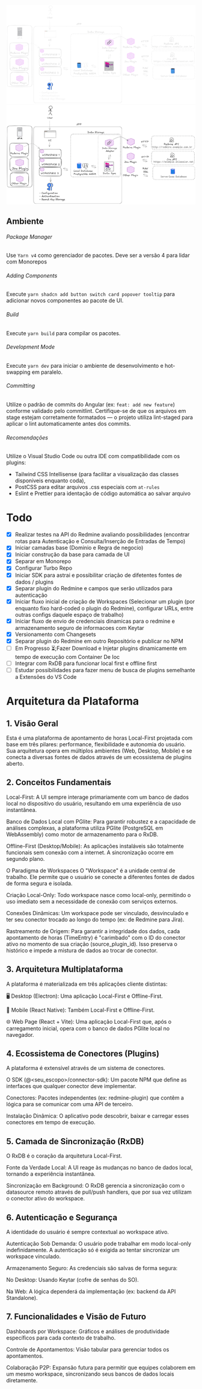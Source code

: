 <p>

![header-light](./docs/diagram-light.png#gh-dark-mode-only)
![header-dark](./docs/diagram-dark.png#gh-light-mode-only)

</p>

## Ambiente

###### Package Manager
Use `Yarn v4` como gerenciador de pacotes. Deve ser a versão 4 para lidar com Monorepos

###### Adding Components
Execute `yarn shadcn add button switch card popover tooltip` para adicionar novos componentes ao pacote de UI.

###### Build
Execute `yarn build` para compilar os pacotes.

###### Development Mode
Execute `yarn dev` para iniciar o ambiente de desenvolvimento e hot-swapping em paralelo.

###### Committing
Utilize o padrão de commits do Angular (ex: `feat: add new feature`) conforme validado pelo commitlint. Certifique-se de que os arquivos em stage estejam corretamente formatados — o projeto utiliza lint-staged para aplicar o lint automaticamente antes dos commits.

###### Recomendações
Utilize o Visual Studio Code ou outra IDE com compatibilidade com os plugins:
  - Tailwind CSS Intellisense (para facilitar a visualização das classes disponiveis enquanto coda), 
  - PostCSS para editar arquivos .css especiais com `at-rules`
  - Eslint e Prettier para identação de código automática ao salvar arquivo

# Todo
- [X] Realizar testes na API do Redmine avaliando possibilidades (encontrar rotas para Autenticação e Consulta/Inserção de Entradas de Tempo)
- [X] Iniciar camadas base (Dominio e Regra de negocio)
- [X] Iniciar construção da base para camada de UI 
- [X] Separar em Monorepo
- [X] Configurar Turbo Repo
- [X] Iniciar SDK para astrai e possibilitar criação de difetentes fontes de dados / plugins
- [X] Separar plugin do Redmine e campos que serão utilizados para autenticação 
- [X] Iniciar fluxo inicial de criação de Workspaces (Selecionar um plugin (por enquanto fixo hard-coded o plugin do Redmine), configurar URLs, entre outras configs daquele espaço de trabalho)
- [X]  Iniciar fluxo de envio de credenciais dinamicas para o redmine e armazenamento seguro de informacoes com Keytar
- [X] Versionamento com Changesets
- [X] Separar plugin do Redmine em outro Repositório e publicar no NPM
- [ ] Em Progresso ⏳;Fazer Download e Injetar plugins dinamicamente em tempo de execução com Container De Ioc
- [ ] Integrar com RxDB para funcionar local first e offline first
- [ ] Estudar possibilidades para fazer menu de busca de plugins semelhante a Extensões do VS Code

# Arquitetura da Plataforma
## 1. Visão Geral
Esta é uma plataforma de apontamento de horas Local-First projetada com base em três pilares: performance, flexibilidade e autonomia do usuário. Sua arquitetura opera em múltiplos ambientes (Web, Desktop, Mobile) e se conecta a diversas fontes de dados através de um ecossistema de plugins aberto.

## 2. Conceitos Fundamentais
Local-First: A UI sempre interage primariamente com um banco de dados local no dispositivo do usuário, resultando em uma experiência de uso instantânea.

Banco de Dados Local com PGlite: Para garantir robustez e a capacidade de análises complexas, a plataforma utiliza PGlite (PostgreSQL em WebAssembly) como motor de armazenamento para o RxDB.

Offline-First (Desktop/Mobile): As aplicações instaláveis são totalmente funcionais sem conexão com a internet. A sincronização ocorre em segundo plano.

O Paradigma de Workspaces
O "Workspace" é a unidade central de trabalho. Ele permite que o usuário se conecte a diferentes fontes de dados de forma segura e isolada.

Criação Local-Only: Todo workspace nasce como local-only, permitindo o uso imediato sem a necessidade de conexão com serviços externos.

Conexões Dinâmicas: Um workspace pode ser vinculado, desvinculado e ter seu conector trocado ao longo do tempo (ex: de Redmine para Jira).

Rastreamento de Origem: Para garantir a integridade dos dados, cada apontamento de horas (TimeEntry) é "carimbado" com o ID do conector ativo no momento de sua criação (source_plugin_id). Isso preserva o histórico e impede a mistura de dados ao trocar de conector.

## 3. Arquitetura Multiplataforma
A plataforma é materializada em três aplicações cliente distintas:

🖥️ Desktop (Electron): Uma aplicação Local-First e Offline-First.

📱 Mobile (React Native): Também Local-First e Offline-First.

🌐 Web Page (React + Vite): Uma aplicação Local-First que, após o carregamento inicial, opera com o banco de dados PGlite local no navegador.

## 4. Ecossistema de Conectores (Plugins)
A plataforma é extensível através de um sistema de conectores.

O SDK (@<seu_escopo>/connector-sdk): Um pacote NPM que define as interfaces que qualquer conector deve implementar.

Conectores: Pacotes independentes (ex: redmine-plugin) que contêm a lógica para se comunicar com uma API de terceiro.

Instalação Dinâmica: O aplicativo pode descobrir, baixar e carregar esses conectores em tempo de execução.

## 5. Camada de Sincronização (RxDB)
O RxDB é o coração da arquitetura Local-First.

Fonte da Verdade Local: A UI reage às mudanças no banco de dados local, tornando a experiência instantânea.

Sincronização em Background: O RxDB gerencia a sincronização com o datasource remoto através de pull/push handlers, que por sua vez utilizam o conector ativo do workspace.

## 6. Autenticação e Segurança
A identidade do usuário é sempre contextual ao workspace ativo.

Autenticação Sob Demanda: O usuário pode trabalhar em modo local-only indefinidamente. A autenticação só é exigida ao tentar sincronizar um workspace vinculado.

Armazenamento Seguro: As credenciais são salvas de forma segura:

No Desktop: Usando Keytar (cofre de senhas do SO).

Na Web: A lógica dependerá da implementação (ex: backend da API Standalone).

## 7. Funcionalidades e Visão de Futuro
Dashboards por Workspace: Gráficos e análises de produtividade específicos para cada contexto de trabalho.

Controle de Apontamentos: Visão tabular para gerenciar todos os apontamentos.

Colaboração P2P: Expansão futura para permitir que equipes colaborem em um mesmo workspace, sincronizando seus bancos de dados locais diretamente.
